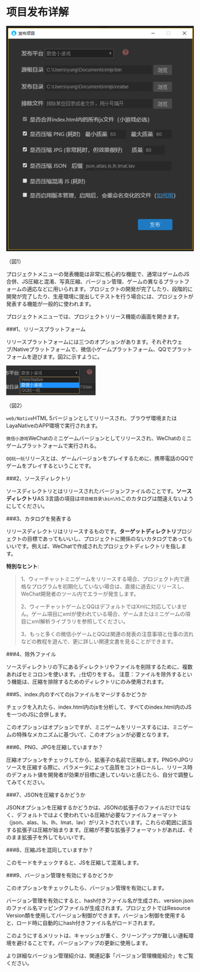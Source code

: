 # 项目发布详解

![1](img/1.png)  


（図1）

プロジェクトメニューの発表機能は非常に核心的な機能で、通常はゲームのJS合併、JS圧縮と混淆、写真圧縮、バージョン管理、ゲームの異なるプラットフォームの適応などに用いられます。プロジェクトの開発が完了したり、段階的に開発が完了したり、生産環境に提出してテストを行う場合には、プロジェクトが発表する機能が一般的に使われます。

プロジェクトメニューでは、プロジェクトリリース機能の画面を開きます。

###1、リリースプラットフォーム

リリースプラットフォームには三つのオプションがあります。それぞれウェブ/Nativeプラットフォームで、微信小ゲームプラットフォーム、QQでプラットフォームを遊びます。図2に示すように。

![2](img/2.png) 


（図2）

`web/Native`HTML 5バージョンとしてリリースされ、ブラウザ環境またはLayaNativeのAPP環境で実行されます。

`微信小游戏`WeChatのミニゲームバージョンとしてリリースされ、WeChatのミニゲームプラットフォームで実行される。

`QQ玩一玩`リリースとは、ゲームバージョンをプレイするために、携帯電話のQQでゲームをプレイするということです。

###2、ソースディレクトリ

ソースディレクトリとはリリースされたバージョンファイルのことです。**ソースディレクトリ**AS 3言語の項目は`项目根目录\bin\h5`このカタログは間違えないようにしてください。

###3、カタログを発表する

リリースディレクトリはリリースするものです。**ターゲットディレクトリ**プロジェクトの目標であってもいいし、プロジェクトに関係のないカタログであってもいいです。例えば、WeChatで作成されたプロジェクトディレクトリを指します。

**特別なヒント**:

>1、ウィーチャットミニゲームをリリースする場合、プロジェクト内で適格なプログラムを初期化していない場合は、直接に過去にリリースし、WeChat開発者のツール内でエラーが発生します。
>
>2、ウィーチャットゲームとQQはデフォルトではXmlに対応していません。ゲーム項目にxmlが使われている場合、ゲームまたはミニゲームの項目にxml解析ライブラリを参照してください。
>
>3、もっと多くの微信小ゲームとQQは関連の発表の注意事項と仕事の流れなどの教程を遊んで、更に詳しい関連文書を見ることができます。

###4、除外ファイル

ソースディレクトリの下にあるディレクトリやファイルを削除するために、複数あればセミコロンを使います。`;`仕切りをする。
注意：ファイルを除外するという機能は、圧縮を排除するためのディレクトリにのみ使用されます。

###5、index.内のすべてのjsファイルをマージするかどうか

チェックを入れたら、index.html内のjsを分析して、すべてのindex.html内のJSを一つのJSに合併します。

このオプションはオプションですが、ミニゲームをリリースするには、ミニゲームの特殊なメカニズムに基づいて、このオプションが必要となります。

###6、PNG、JPGを圧縮していますか？

圧縮オプションをチェックしてから、拡張子の名前で圧縮します。PNGやJPGリソースを圧縮する際に、パラメータによって品質をコントロールし、リリース時のデフォルト値を開発者が効果が目標に達していないと感じたら、自分で調整してみてください。

###7、JSONを圧縮するかどうか

JSONオプションを圧縮するかどうかは、JSONの拡張子のファイルだけではなく、デフォルトではよく使われている圧縮が必要なファイルフォーマット（json、alas、ls、lh、lmat、lav）がリストされています。これらの範囲に該当する拡張子は圧縮が始まります。圧縮が不要な拡張子フォーマットがあれば、そのまま拡張子を外してもいいです。

###8、圧縮JSを混同していますか？

このモードをチェックすると、JSを圧縮して混淆します。

###9、バージョン管理を有効にするかどうか

このオプションをチェックしたら、バージョン管理を有効にします。

バージョン管理を有効にすると、hash付きファイル名が生成され、version.jsonのファイル名マッピングファイルが生成されます。プロジェクトではResource Version類を使用してバージョン制御ができます。バージョン制御を使用すると、ロード時に自動的にhash付きファイル名がロードされます。

このようにするメリットは、キャッシュが重く、クリーンアップが難しい運転環境を避けることです。バージョンアップの更新に使用します。

より詳細なバージョン管理紹介は、関連記事「バージョン管理機能紹介」をご覧ください。



